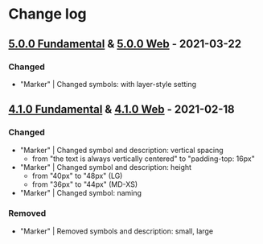 # Change log

## [5.0.0 Fundamental](https://github.com/cake-hub/lidl-sketch/tree/v5.0.0) & [5.0.0 Web](https://github.com/cake-hub/lidl-web-sketch/tree/v5.0.0) - 2021-03-22

### Changed

* "Marker" | Changed symbols: with layer-style setting


## [4.1.0 Fundamental](https://github.com/cake-hub/schwarz-sketch/tree/v4.1.0) & [4.1.0 Web](https://github.com/cake-hub/schwarz-web-sketch/tree/v4.1.0) - 2021-02-18

### Changed

* "Marker" | Changed symbol and description: vertical spacing
  * from "the text is always vertically centered" to "padding-top: 16px"
* "Marker" | Changed symbol and description: height
  * from "40px" to "48px" (LG)
  * from "36px" to "44px" (MD-XS)
* "Marker" | Changed symbol: naming

### Removed

* "Marker" | Removed symbols and description: small, large
